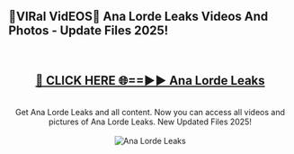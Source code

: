 <h2>🔴VIRal VidEOS🔴 Ana Lorde Leaks Videos And Photos - Update Files 2025!</h2>
<br>
<div align="center">
<h2><a href="https://virallinks.top/odZfE0" rel="nofollow">🔴 CLICK HERE 🌐==►► Ana Lorde Leaks</a></h2>
<br>
Get Ana Lorde Leaks and all content. Now you can access all videos and pictures of Ana Lorde Leaks. New Updated Files 2025!
<br>
<br>
<a href="https://virallinks.top/odZfE0" rel="nofollow" data-target="animated-image.originalLink"><img src="https://i.imgur.com/dJHk4Zq.gif)" alt="Ana Lorde Leaks" style="max-width: 100%; display: inline-block;" data-target="animated-image.originalImage"></a>
</div>
<br>
